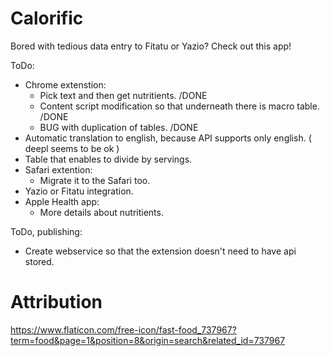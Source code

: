 # Calorific
Bored with tedious data entry to Fitatu or Yazio? Check out this app!

ToDo:
- Chrome extenstion:
  - Pick text and then get nutritients. /DONE
  - Content script modification so that underneath there is macro table. /DONE
  - BUG with duplication of tables. /DONE
- Automatic translation to english, because API supports only english. ( deepl seems to be ok )
- Table that enables to divide by servings.
- Safari extention:
  - Migrate it to the Safari too.
- Yazio or Fitatu integration.
- Apple Health app:
  - More details about nutritients.

ToDo, publishing: 
- Create webservice so that the extension doesn't need to have api stored.

# Attribution
https://www.flaticon.com/free-icon/fast-food_737967?term=food&page=1&position=8&origin=search&related_id=737967